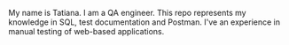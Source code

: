 My name is Tatiana. I am a QA engineer. This repo represents my knowledge in SQL, test documentation and Postman. I've an experience in manual testing of web-based applications.
